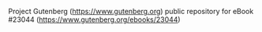 Project Gutenberg (https://www.gutenberg.org) public repository for eBook #23044 (https://www.gutenberg.org/ebooks/23044)
